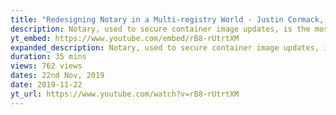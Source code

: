 ```yaml
---
title: "Redesigning Notary in a Multi-registry World - Justin Cormack, Docker"
description: Notary, used to secure container image updates, is the most widely adopted implementation of the TUF protocol. However, since Notary’s design around Docker Hub in 2015, container registries have proliferated and...
yt_embed: https://www.youtube.com/embed/rB8-rUtrtXM
expanded_description: Notary, used to secure container image updates, is the most widely adopted implementation of the TUF protocol. However, since Notary’s design around Docker Hub in 2015, container registries have proliferated and some of the design decisions don’t support the needs of a multi-registry world. This talk looks at redesigning the model to allow portability of container images between registries with signature data stored alongside the image data allowing it to be pushed and pulled alongside the image. This reworking of Notary will enable easier portability of images, and improve supply chain security by enabling mirrors and users of mirrors to validate image data, allowing users to easily work with cloud and local registries, offline caches and other common architectures.
duration: 35 mins
views: 762 views
dates: 22nd Nov, 2019
date: 2019-11-22
yt_url: https://www.youtube.com/watch?v=rB8-rUtrtXM
---
```


